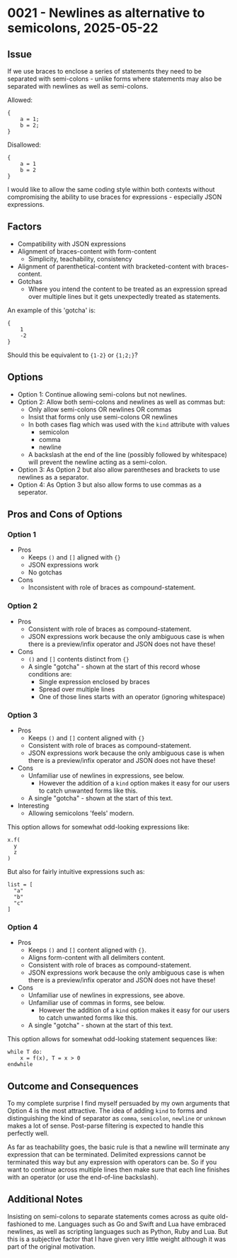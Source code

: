# 0021 - Newlines as alternative to semicolons, 2025-05-22

## Issue

If we use braces to enclose a series of statements they need to be separated
with semi-colons - unlike forms where statements may also be separated with
newlines as well as semi-colons.

Allowed:
```
{
    a = 1;
    b = 2;
}
```

Disallowed:
```
{
    a = 1
    b = 2
}
```

I would like to allow the same coding style within both contexts without
compromising the ability to use braces for expressions - especially JSON 
expressions.


## Factors

- Compatibility with JSON expressions
- Alignment of braces-content with form-content
  - Simplicity, teachability, consistency
- Alignment of parenthetical-content with bracketed-content with braces-content.
- Gotchas
  - Where you intend the content to be treated as an expression spread 
    over multiple lines but it gets unexpectedly treated as statements.

An example of this 'gotcha' is:

```
{
    1
    -2
}
```

Should this be equivalent to `{1-2}` or `{1;2;}`?

## Options

- Option 1: Continue allowing semi-colons but not newlines.
- Option 2: Allow both semi-colons and newlines as well as commas but:
  - Only allow semi-colons OR newlines OR commas
  - Insist that forms only use semi-colons OR newlines
  - In both cases flag which was used with the `kind` attribute with values
    - semicolon
    - comma
    - newline
  - A backslash at the end of the line (possibly followed by whitespace) will
    prevent the newline acting as a semi-colon.
- Option 3: As Option 2 but also allow parentheses and brackets to use 
  newlines as a separator.
- Option 4: As Option 3 but also allow forms to use commas as a seperator.

## Pros and Cons of Options

### Option 1
- Pros
  - Keeps `()` and `[]` aligned with `{}`
  - JSON expressions work
  - No gotchas
- Cons
  - Inconsistent with role of braces as compound-statement.


### Option 2
- Pros
  - Consistent with role of braces as compound-statement.
  - JSON expressions work because the only ambiguous case is when there
    is a preview/infix operator and JSON does not have these!
- Cons
  - `()` and `[]` contents distinct from `{}`
  - A single "gotcha" - shown at the start of this record whose conditions
    are:
    - Single expression enclosed by braces 
    - Spread over multiple lines
    - One of those lines starts with an operator (ignoring whitespace)


### Option 3

- Pros
  - Keeps `()` and `[]` content aligned with `{}`
  - Consistent with role of braces as compound-statement.
  - JSON expressions work because the only ambiguous case is when there
    is a preview/infix operator and JSON does not have these!
- Cons
  - Unfamiliar use of newlines in expressions, see below.
    - However the addition of a `kind` option makes it easy for
      our users to catch unwanted forms like this.
  - A single "gotcha" - shown at the start of this text.
- Interesting
  - Allowing semicolons 'feels' modern.

This option allows for somewhat odd-looking expressions like:
```
x.f(
  y
  z
)
```

But also for fairly intuitive expressions such as:

```
list = [
  "a"
  "b"
  "c"
]
```

### Option 4
- Pros
  - Keeps `()` and `[]` content aligned with `{}`.
  - Aligns form-content with all delimiters content.
  - Consistent with role of braces as compound-statement.
  - JSON expressions work because the only ambiguous case is when there
    is a preview/infix operator and JSON does not have these!
- Cons
  - Unfamiliar use of newlines in expressions, see above.
  - Unfamiliar use of commas in forms, see below.
    - However the addition of a `kind` option makes it easy for
      our users to catch unwanted forms like this.
  - A single "gotcha" - shown at the start of this text.


This option allows for somewhat odd-looking statement sequences like:

```
while T do:
    x = f(x), T = x > 0
endwhile
```


## Outcome and Consequences

To my complete surprise I find myself persuaded by my own arguments that Option
4 is the most attractive. The idea of adding `kind` to forms and distinguishing
the kind of separator as `comma`, `semicolon`, `newline` or `unknown` makes a
lot of sense. Post-parse filtering is expected to handle this perfectly well.

As far as teachability goes, the basic rule is that a newline will terminate any
expression that can be terminated. Delimited expressions cannot be terminated
this way but any expression with operators can be. So if you want to continue
across multiple lines then make sure that each line finishes with an operator
(or use the end-of-line backslash).

## Additional Notes

Insisting on semi-colons to separate statements comes across as quite
old-fashioned to me. Languages such as Go and Swift and Lua have embraced
newlines, as well as scripting languages such as Python, Ruby and Lua. But this
is a subjective factor that I have given very little weight although it was
part of the original motivation.
